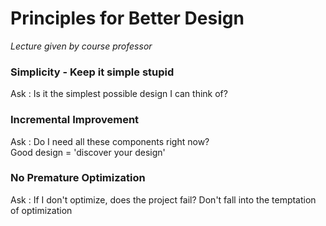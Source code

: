 # Principles for Better Design

*Lecture given by course professor*

### Simplicity - Keep it simple stupid
Ask : Is it the simplest possible design I can think of?

### Incremental Improvement
Ask : Do I need all these components right now?  
Good design = 'discover your design'

### No Premature Optimization
Ask : If I don't optimize, does the project fail?
Don't fall into the temptation of optimization
